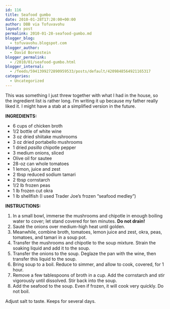 ```yaml
---
id: 116
title: Seafood gumbo
date: 2010-01-28T17:20:00+00:00
author: DBB via Tofuvavohu
layout: post
permalink: 2010-01-28-seafood-gumbo.md
blogger_blog:
  - tofuvavohu.blogspot.com
blogger_author:
  - David Borenstein
blogger_permalink:
  - /2010/01/seafood-gumbo.html
blogger_internal:
  - /feeds/5941399272890959533/posts/default/4209848564921165317
categories:
  - Uncategorized
---
```

This was something I just threw together with what I had in the house, so the ingredient list is rather long. I&#8217;m writing it up because my father really liked it. I might have a stab at a simplified version in the future.

<span style="font-weight: bold;">INGREDIENTS:<br /></span> 

  * 6 cups of chicken broth
  * 1/2 bottle of white wine
  * 3 oz dried shiitake mushrooms
  * 3 oz dried portabello mushrooms
  * 1 dried <span style="font-style: italic;">pasilla</span> chipotle pepper
  * 3 medium onions, sliced
  * Olive oil for sautee
  * 28-oz can whole tomatoes
  * 1 lemon, juice and zest
  * 2 tbsp reduced sodium tamari
  * 2 tbsp cornstarch
  * 1/2 lb frozen peas
  * 1 lb frozen cut okra
  * 1 lb shellfish (I used Trader Joe&#8217;s frozen &#8220;seafood medley&#8221;)

<span style="font-weight: bold;">INSTRUCTIONS:<br /></span> 

  1. In a small bowl, immerse the mushrooms and chipotle in enough boiling water to cover; let stand covered for ten minutes. <span style="font-weight: bold;">Do not drain!</span>
  2. Sauté the onions over medium-high heat until golden.
  3. Meanwhile, combine broth, tomatoes, lemon juice and zest, okra, peas, tomatoes, and tamari in a soup pot.
  4. Transfer the mushrooms and chipotle to the soup mixture. Strain the soaking liquid and add it to the soup.
  5. Transfer the onions to the soup. Deglaze the pan with the wine, then transfer this liquid to the soup.
  6. Bring soup to a boil. Reduce to simmer, and allow to cook, covered, for 1 hour.
  7. Remove a few tablespoons of broth in a cup. Add the cornstarch and stir vigorously until dissolved. Stir back into the soup.
  8. Add the seafood to the soup. Even if frozen, it will cook very quickly. Do not boil.

Adjust salt to taste. Keeps for several days.